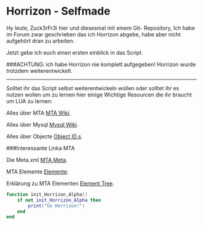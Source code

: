 Horrizon - Selfmade
===================

Hy leute, Zuck3rFr3i hier und diesesmal mit einem Git-
Repository, Ich habe im Forum zwar geschrieben das ich
Horrizon abgebe, habe aber nicht aufgehört dran zu arbeiten.

Jetzt gebe ich euch einen ersten einblick in das Script.

###ACHTUNG:
ich habe Horrizon nie komplett aufgegeben!
Horrizon wurde trotzdem weiterentwickelt.

------------------------------------------------------------

Solltet ihr das Script selbst weiterentwickeln wollen oder solltet
ihr es nutzen wollen um zu lernen hier einige Wichtige Resourcen
die ihr braucht um LUA zu lernen:

Alles über MTA [MTA Wiki](https://wiki.multitheftauto.com/wiki/Main_Page).

Alles über Mysql [Mysql Wiki](http://dev.mysql.com/doc/refman/5.7/en/sql-syntax-data-manipulation.html).

Alles über Objecte [Object ID,s](http://dev.prineside.com/en/gtasa_samp_model_id/).

###Interessante Linka MTA

Die Meta.xml [MTA Meta](https://wiki.multitheftauto.com/wiki/Meta.xml).

MTA Elemente [Elemente](https://wiki.multitheftauto.com/wiki/Element).

Erklärung zu MTA Elementen [Element Tree](https://wiki.multitheftauto.com/wiki/Element_tree).

```lua
function init_Horrizon_Alpha()
    if not init_Horrizon_Alpha then
        print("Go Horrizon!")
    end
end
```

